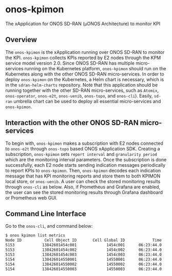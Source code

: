<!--
SPDX-FileCopyrightText: 2019-present Open Networking Foundation <info@opennetworking.org>

SPDX-License-Identifier: Apache-2.0
-->

# onos-kpimon
The xApplication for ONOS SD-RAN (µONOS Architecture) to monitor KPI

## Overview
The `onos-kpimon` is the xApplication running over ONOS SD-RAN to monitor the KPI.
`onos-kpimon` collects KPIs reported by E2 nodes through the KPM service model version 2.0.
Since ONOS SD-RAN has multiple micro-services running on the Kubernetes platform, `onos-kpimon` should run on the Kubernetes along with the other ONOS SD-RAN micro-services.
In order to deploy `onos-kpimon` on the Kubernetes, a Helm chart is necessary, which is in the `sdran-helm-charts` repository.
Note that this application should be running together with the other SD-RAN micro-services, such as `Atomix`, `onos-operator`, `onos-e2t`, `onos-uenib`, `onos-topo`, and `onos-cli`).
Easily, `sd-ran` umbrella chart can be used to deploy all essential micro-services and `onos-kpimon`.

## Interaction with the other ONOS SD-RAN micro-services
To begin with, `onos-kpimon` makes a subscription with E2 nodes connected to `onos-e2t` through `onos-topo` based ONOS xApplication SDK.
Creating a subscription, `onos-kpimon` sets `report interval` and `granularity period` which are the monitoring interval parameters.
Once the subscription is done successfully, each E2 node starts sending indication messages periodically to report KPIs to `onos-kpimon`.
Then, `onos-kpimon` decodes each indication message that has KPI monitoring reports and store them to both KPIMON local store, or `onos-uenib`.
A user can check the stored monitoring results through `onos-cli` as below.
Also, if Prometheus and Grafana are enabled, the user can see the stored monitoring results through Grafana dashboard or Prometheus web GUI.

## Command Line Interface
Go to the `onos-cli`, and command below:
```bash
$ onos kpimon list metrics
Node ID          Cell Object ID       Cell Global ID            Time    RRC.Conn.Avg    RRC.Conn.Max    RRC.ConnEstabAtt.Sum    RRC.ConnEstabSucc.Sum    RRC.ConnReEstabAtt.HOFail    RRC.ConnReEstabAtt.Other    RRC.ConnReEstabAtt.Sum    RRC.ConnReEstabAtt.reconfigFail
5153            13842601454c001             1454c001      06:23:44.0               0               4                       0                        0                            0                           0                         0                                  0
5153            13842601454c002             1454c002      06:23:44.0               0               1                       0                        0                            0                           0                         0                                  0
5153            13842601454c003             1454c003      06:23:44.0               6               6                       0                        0                            0                           0                         0                                  0
5154            138426014550001             14550001      06:23:44.0               0               5                       0                        0                            0                           0                         0                                  0
5154            138426014550002             14550002      06:23:44.0               4               4                       0                        0                            0                           0                         0                                  0
5154            138426014550003             14550003      06:23:44.0               0               2                       0                        0                            0                           0                         0                                  0
```
